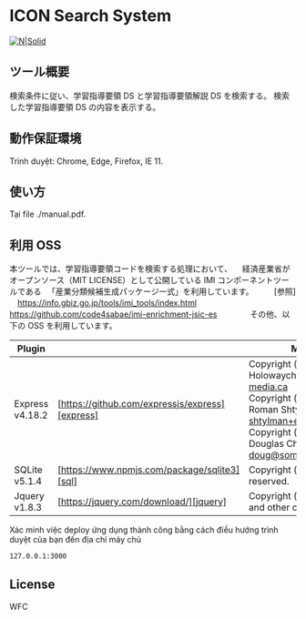 # ICON Search System

[![N|Solid](https://cldup.com/dTxpPi9lDf.thumb.png)](https://nodesource.com/products/nsolid)

## ツール概要

検索条件に従い、学習指導要領 DS と学習指導要領解説 DS を検索する。
検索した学習指導要領 DS の内容を表示する。

## 動作保証環境

Trình duyệt: Chrome, Edge, Firefox, IE 11.

## 使い方

Tại file ./manual.pdf.

## 利用 OSS

本ツールでは、学習指導要領コードを検索する処理において、 　経済産業省がオープンソース（MIT LICENSE）として公開している IMI コンポーネントツールである 　「産業分類候補生成パッケージ一式」を利用しています。 　 　[参照] 　https://info.gbiz.go.jp/tools/imi_tools/index.html 　https://github.com/code4sabae/imi-enrichment-jsic-es 　 　 　
その他、以下の OSS を利用しています。

| Plugin          |                                                 | MIT License |
| --------------- | ----------------------------------------------- | ----------- |
| Express v4.18.2 | [https://github.com/expressjs/express][express] | Copyright (c) 2009-2014 TJ Holowaychuk <tj@vision-media.ca><br/> Copyright (c) 2013-2014 Roman Shtylman <shtylman+expressjs@gmail.com> Copyright (c) 2014-2015 Douglas Christopher Wilson <doug@somethingdoug.com>|
| SQLite v5.1.4   | [https://www.npmjs.com/package/sqlite3][sql]    | Copyright (c) MapBox All rights reserved. |
| Jquery v1.8.3   | [https://jquery.com/download/][jquery]          | Copyright (c) JS Foundation and other contributors | jquery.org/license            |

Xác minh việc deploy ứng dụng thành công bằng cách điều hướng trình duyệt của bạn đến địa chỉ máy chủ

```sh
127.0.0.1:3000
```

## License

WFC

[//]: # "These are reference links used in the body of this note and get stripped out when the markdown processor does its job. There is no need to format nicely because it shouldn't be seen. Thanks SO - http://stackoverflow.com/questions/4823468/store-comments-in-markdown-syntax"
[sql]: https://www.npmjs.com/package/sqlite3
[jquery]: https://jquery.com/download/
[express]: https://github.com/expressjs/express

